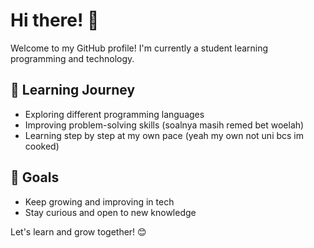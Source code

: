 # Hi there! 👋

Welcome to my GitHub profile! I'm currently a student learning programming and technology. 

## 🌱 Learning Journey
- Exploring different programming languages
- Improving problem-solving skills (soalnya masih remed bet woelah)
- Learning step by step at my own pace (yeah my own not uni bcs im cooked)

## 🎯 Goals
- Keep growing and improving in tech
- Stay curious and open to new knowledge

Let's learn and grow together! 😊
